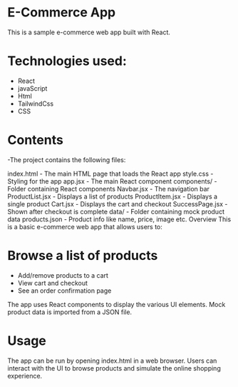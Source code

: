 # E-Commerce App
This is a sample e-commerce web app built with React.

# Technologies used:
- React
- javaScript
- Html
- TailwindCss
- CSS


# Contents
-The project contains the following files:

 index.html - The main HTML page that loads the React app
style.css - Styling for the app
app.jsx - The main React component
components/ - Folder containing React components
Navbar.jsx - The navigation bar
ProductList.jsx - Displays a list of products
ProductItem.jsx - Displays a single product
Cart.jsx - Displays the cart and checkout
SuccessPage.jsx - Shown after checkout is complete
data/ - Folder containing mock product data
products.json - Product info like name, price, image etc.
Overview
This is a basic e-commerce web app that allows users to:

# Browse a list of products
- Add/remove products to a cart
- View cart and checkout
- See an order confirmation page

The app uses React components to display the various UI elements. Mock product data is imported from a JSON file.

# Usage
The app can be run by opening index.html in a web browser. Users can interact with the UI to browse products and simulate the online shopping experience.
